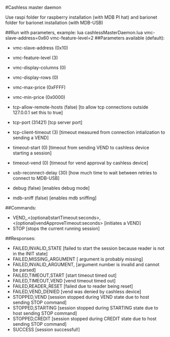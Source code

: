 #Cashless master daemon

Use raspi folder for raspberry installation (with MDB PI hat) and barionet folder for barionet installation (with MDB-USB)

##Run with parameters, example:
	lua cashlessMasterDaemon.lua vmc-slave-address=0x60 vmc-feature-level=2
##Parameters available (default):
 - vmc-slave-address (0x10)
 - vmc-feature-level (3)
 - vmc-display-columns (0)
 - vmc-display-rows (0)
 - vmc-max-price (0xFFFF)
 - vmc-min-price (0x0000)
 
 - tcp-allow-remote-hosts (false) [to allow tcp connections outside 127.0.0.1 set this to true]
 - tcp-port (31421) [tcp server port]
 - tcp-client-timeout (3) [timeout measured from connection intialization to sending a VEND]
 
 - timeout-start (0) [timeout from sending VEND to cashless device starting a session]
 - timeout-vend (0) [timeout for vend approval by cashless device]
 - usb-reconnect-delay (30) [how much time to wait between retries to connect to MDB-USB]
 - debug (false) [enables debug mode]
 - mdb-sniff (false) [enables mdb sniffing]

##Commands:
 - VEND,<amount>,<(optional)startTimeout:seconds>,<(optional)vendApproveTimeout:seconds> [initiates a VEND]
 - STOP [stops the current running session]

##Responses:
 - FAILED,INVALID_STATE [failed to start the session because reader is not in the INIT state]
 - FAILED,MISSING_ARGUMENT [<amount> argument is probably missing]
 - FAILED,INVALID_ARGUMENT,<number> [argument number <number> is invalid and cannot be parsed]
 - FAILED,TIMEOUT,START [start timeout timed out]
 - FAILED,TIMEOUT,VEND [vend timeout timed out] 
 - FAILED,READER_RESET [failed due to reader being reset]
 - FAILED,VEND_DENIED [vend was denied by cashless device]
 - STOPPED,VEND [session stopped during VEND state due to host sending STOP command]
 - STOPPED,STARTING [session stopped during STARTING state due to host sending STOP command]
 - STOPPED,CREDIT [session stopped during CREDIT state due to host sending STOP command]
 - SUCCESS [session successful!]